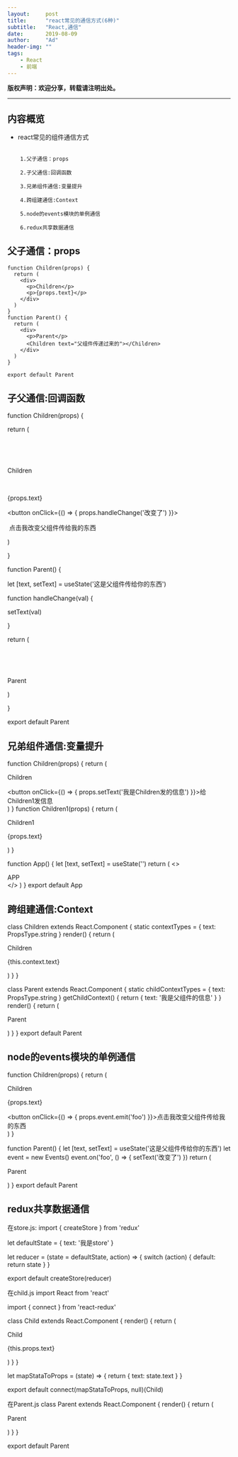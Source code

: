 ```yaml
---
layout:     post
title:      "react常见的通信方式(6种)"
subtitle:   "React,通信"
date:       2019-08-09
author:     "Ad"
header-img: ""
tags:
    - React
    - 前端
---
```



**版权声明：欢迎分享，转载请注明出处。**

---

## 内容概览

- react常见的组件通信方式

##
        1.父子通信：props
        
        2.子父通信:回调函数
        
        3.兄弟组件通信:变量提升
        
        4.跨组建通信:Context
        
        5.node的events模块的单例通信
        
        6.redux共享数据通信

## 父子通信：props

    function Children(props) {
      return (
        <div>
          <p>Children</p>
          <p>{props.text}</p>
        </div>
      )
    }
    function Parent() {
      return (
        <div>
          <p>Parent</p>
          <Children text="父组件传递过来的"></Children>
        </div>
      )
    }
    
    export default Parent

 ## 子父通信:回调函数
 
 function Children(props) {

 return (

    <div>

      <p>Children</p>

      <p>{props.text}</p>

   <button onClick={() => { props.handleChange('改变了') }}>

​    点击我改变父组件传给我的东西

   </button>

  </div>

 )

}

function Parent() {

 let [text, setText] = useState('这是父组件传给你的东西')

 function handleChange(val) {

  setText(val)

 }

 return (

    <div>

      <p>Parent</p>

   <Children handleChange={handleChange} text={text}></Children>

  </div>

 )

}

export default Parent

## 兄弟组件通信:变量提升
function Children(props) {
  return (
    <div>
      <p>Children</p>
      <button onClick={() => { props.setText('我是Children发的信息') }}>给Children1发信息</button>
    </div>
  )
}
function Children1(props) {
  return (
    <div>
      <p>Children1</p>
      <p>{props.text}</p>
    </div>
  )
}

function App() {
  let [text, setText] = useState('')
  return (
    <>
      <div>APP</div>
      <Children setText={setText}></Children>
      <Children1 text={text}></Children1>
    </>
  )
}
export default App

## 跨组建通信:Context
class Children extends React.Component {
  static contextTypes = {
    text: PropsType.string
  }
  render() {
    return (
      <div>
        <p>Children</p>
        <p>{this.context.text}</p>
      </div>
    )
  }
}

class Parent extends React.Component {
  static childContextTypes = {
    text: PropsType.string
  }
  getChildContext() {
    return {
      text: '我是父组件的信息'
    }
  }
  render() {
    return (
        <div>
          <p>Parent</p>
          <Children></Children>
        </div>
    )
  }
}
export default Parent

## node的events模块的单例通信
function Children(props) {
  return (
    <div>
      <p>Children</p>
      <p>{props.text}</p>
      <button onClick={() => { props.event.emit('foo') }}>点击我改变父组件传给我的东西</button>
    </div>
  )
}

function Parent() {
  let [text, setText] = useState('这是父组件传给你的东西')
  let event = new Events()
  event.on('foo', () => { setText('改变了') })
  return (
    <div>
      <p>Parent</p>
      <Children event={event} text={text}></Children>
    </div>
  )
}
export default Parent

## redux共享数据通信
在store.js:
import { createStore } from 'redux'

let defaultState = {
    text: '我是store'
}

let reducer = (state = defaultState, action) => {
    switch (action) {
        default: return state
    }
}

export default createStore(reducer)

在child.js
import React from 'react'

import { connect } from 'react-redux'

class Child extends React.Component {
    render() {
        return (
            <div>Child<p>{this.props.text}</p></div>
        )
    }
}

let mapStataToProps = (state) => {
    return {
        text: state.text
    }
}

export default connect(mapStataToProps, null)(Child)

在Parent.js
class Parent extends React.Component {
  render() {
    return (
      <Provider store={store}>
        <div>
          <p>Parent</p>
          <Child></Child>
        </div>
      </Provider>
    )
  }
}

export default Parent
 





 
 
 
 